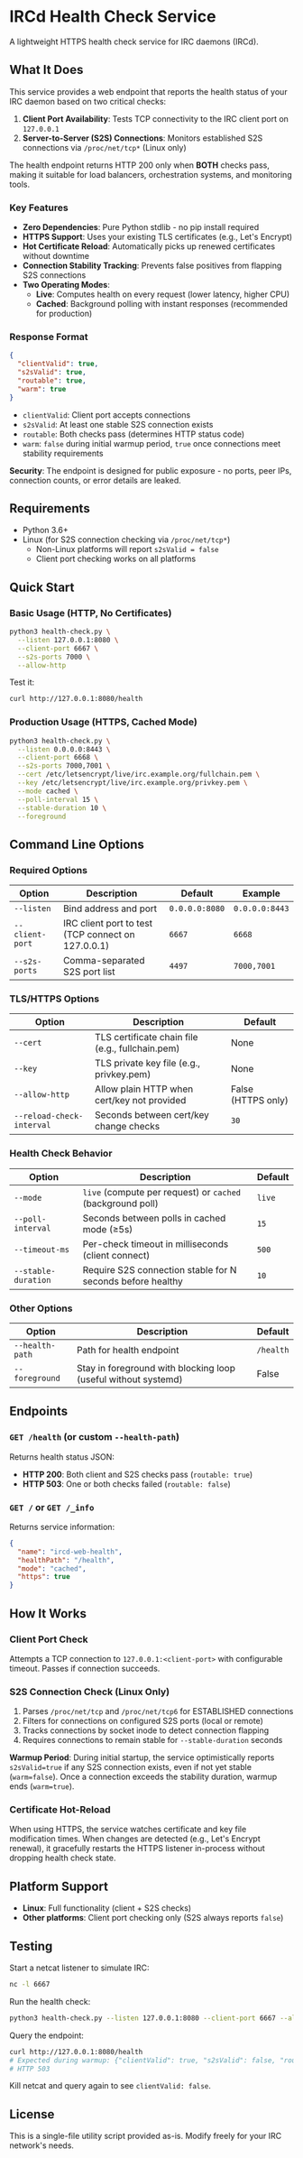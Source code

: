 # IRCd Health Check Service

A lightweight HTTPS health check service for IRC daemons (IRCd).

## What It Does

This service provides a web endpoint that reports the health status of your IRC daemon based on two critical checks:

1. **Client Port Availability**: Tests TCP connectivity to the IRC client port on `127.0.0.1`
2. **Server-to-Server (S2S) Connections**: Monitors established S2S connections via `/proc/net/tcp*` (Linux only)

The health endpoint returns HTTP 200 only when **BOTH** checks pass, making it suitable for load balancers, orchestration systems, and monitoring tools.

### Key Features

- **Zero Dependencies**: Pure Python stdlib - no pip install required
- **HTTPS Support**: Uses your existing TLS certificates (e.g., Let's Encrypt)
- **Hot Certificate Reload**: Automatically picks up renewed certificates without downtime
- **Connection Stability Tracking**: Prevents false positives from flapping S2S connections
- **Two Operating Modes**:
  - **Live**: Computes health on every request (lower latency, higher CPU)
  - **Cached**: Background polling with instant responses (recommended for production)

### Response Format

```json
{
  "clientValid": true,
  "s2sValid": true,
  "routable": true,
  "warm": true
}
```

- `clientValid`: Client port accepts connections
- `s2sValid`: At least one stable S2S connection exists
- `routable`: Both checks pass (determines HTTP status code)
- `warm`: `false` during initial warmup period, `true` once connections meet stability requirements

**Security**: The endpoint is designed for public exposure - no ports, peer IPs, connection counts, or error details are leaked.

## Requirements

- Python 3.6+
- Linux (for S2S connection checking via `/proc/net/tcp*`)
  - Non-Linux platforms will report `s2sValid = false`
  - Client port checking works on all platforms

## Quick Start

### Basic Usage (HTTP, No Certificates)

```bash
python3 health-check.py \
  --listen 127.0.0.1:8080 \
  --client-port 6667 \
  --s2s-ports 7000 \
  --allow-http
```

Test it:

```bash
curl http://127.0.0.1:8080/health
```

### Production Usage (HTTPS, Cached Mode)

```bash
python3 health-check.py \
  --listen 0.0.0.0:8443 \
  --client-port 6668 \
  --s2s-ports 7000,7001 \
  --cert /etc/letsencrypt/live/irc.example.org/fullchain.pem \
  --key /etc/letsencrypt/live/irc.example.org/privkey.pem \
  --mode cached \
  --poll-interval 15 \
  --stable-duration 10 \
  --foreground
```

## Command Line Options

### Required Options

| Option          | Description                                        | Default        | Example        |
| --------------- | -------------------------------------------------- | -------------- | -------------- |
| `--listen`      | Bind address and port                              | `0.0.0.0:8080` | `0.0.0.0:8443` |
| `--client-port` | IRC client port to test (TCP connect on 127.0.0.1) | `6667`         | `6668`         |
| `--s2s-ports`   | Comma-separated S2S port list                      | `4497`         | `7000,7001`    |

### TLS/HTTPS Options

| Option                    | Description                                      | Default            |
| ------------------------- | ------------------------------------------------ | ------------------ |
| `--cert`                  | TLS certificate chain file (e.g., fullchain.pem) | None               |
| `--key`                   | TLS private key file (e.g., privkey.pem)         | None               |
| `--allow-http`            | Allow plain HTTP when cert/key not provided      | False (HTTPS only) |
| `--reload-check-interval` | Seconds between cert/key change checks           | `30`               |

### Health Check Behavior

| Option              | Description                                                | Default |
| ------------------- | ---------------------------------------------------------- | ------- |
| `--mode`            | `live` (compute per request) or `cached` (background poll) | `live`  |
| `--poll-interval`   | Seconds between polls in cached mode (≥5s)                 | `15`    |
| `--timeout-ms`      | Per-check timeout in milliseconds (client connect)         | `500`   |
| `--stable-duration` | Require S2S connection stable for N seconds before healthy | `10`    |

### Other Options

| Option          | Description                                                    | Default   |
| --------------- | -------------------------------------------------------------- | --------- |
| `--health-path` | Path for health endpoint                                       | `/health` |
| `--foreground`  | Stay in foreground with blocking loop (useful without systemd) | False     |

## Endpoints

### `GET /health` (or custom `--health-path`)

Returns health status JSON:

- **HTTP 200**: Both client and S2S checks pass (`routable: true`)
- **HTTP 503**: One or both checks failed (`routable: false`)

### `GET /` or `GET /_info`

Returns service information:

```json
{
  "name": "ircd-web-health",
  "healthPath": "/health",
  "mode": "cached",
  "https": true
}
```

## How It Works

### Client Port Check

Attempts a TCP connection to `127.0.0.1:<client-port>` with configurable timeout. Passes if connection succeeds.

### S2S Connection Check (Linux Only)

1. Parses `/proc/net/tcp` and `/proc/net/tcp6` for ESTABLISHED connections
2. Filters for connections on configured S2S ports (local or remote)
3. Tracks connections by socket inode to detect connection flapping
4. Requires connections to remain stable for `--stable-duration` seconds

**Warmup Period**: During initial startup, the service optimistically reports `s2sValid=true` if any S2S connection exists, even if not yet stable (`warm=false`). Once a connection exceeds the stability duration, warmup ends (`warm=true`).

### Certificate Hot-Reload

When using HTTPS, the service watches certificate and key file modification times. When changes are detected (e.g., Let's Encrypt renewal), it gracefully restarts the HTTPS listener in-process without dropping health check state.

## Platform Support

- **Linux**: Full functionality (client + S2S checks)
- **Other platforms**: Client port checking only (S2S always reports `false`)

## Testing

Start a netcat listener to simulate IRC:

```bash
nc -l 6667
```

Run the health check:

```bash
python3 health-check.py --listen 127.0.0.1:8080 --client-port 6667 --allow-http --stable-duration 5
```

Query the endpoint:

```bash
curl http://127.0.0.1:8080/health
# Expected during warmup: {"clientValid": true, "s2sValid": false, "routable": false, "warm": false}
# HTTP 503
```

Kill netcat and query again to see `clientValid: false`.

## License

This is a single-file utility script provided as-is. Modify freely for your IRC network's needs.
